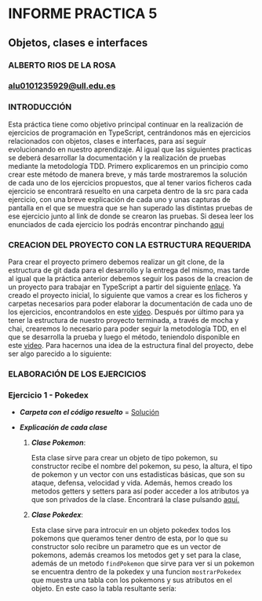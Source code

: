 # INFORME PRACTICA 5
## Objetos, clases e interfaces
### ALBERTO RIOS DE LA ROSA
### alu0101235929@ull.edu.es

### INTRODUCCIÓN

Esta práctica tiene como objetivo principal continuar en la realización de ejercicios de programación en TypeScript, centrándonos más en ejercicios relacionados con objetos, clases e interfaces, para así seguir evolucionando en nuestro aprendizaje. Al igual que las siguientes practicas se deberá desarrollar la documentación y la realización de pruebas mediante la metodología TDD. Primero explicaremos en un principio como crear este método de manera breve, y más tarde mostraremos la solución de cada uno de los ejercicios propuestos, que al tener varios ficheros cada ejercicio se encontrará resuelto en una carpeta dentro de la src para cada ejercicio, con una breve explicación de cada uno y unas capturas de pantalla en el que se muestra que se han superado las distintas pruebas de ese ejercicio junto al link de donde se crearon las pruebas. Si desea leer los enunciados de cada ejercicio los podrás encontrar pinchando [aqui](https://ull-esit-inf-dsi-2021.github.io/prct05-objects-classes-interfaces/)

### CREACION DEL PROYECTO CON LA ESTRUCTURA REQUERIDA

Para crear el proyecto primero debemos realizar un git clone, de la estructura de git dada para el desarrollo y la entrega del mismo, mas tarde al igual que la práctica anterior debemos seguir los pasos de la creacion de un proyecto para trabajar en TypeScript a partir del siguiente [enlace](https://ull-esit-inf-dsi-2021.github.io/typescript-theory/typescript-project-setup.html). Ya creado el proyecto inicial, lo siguiente que vamos a crear es los ficheros y carpetas necesarios para poder elaborar la documentación de cada uno de los ejercicios, encontrandolos en este [video](https://drive.google.com/file/d/19LLLCuWg7u0TjjKz9q8ZhOXgbrKtPUme/view). Después por último para ya tener la estructura de nuestro proyecto terminada, a través de mocha y chai, crearemos lo necesario para poder seguir la metodología TDD, en el que se desarrolla la prueba y luego el método, teniendolo disponible en este [video](https://drive.google.com/file/d/1-z1oNOZP70WBDyhaaUijjHvFtqd6eAmJ/view). Para hacernos una idea de la estructura final del proyecto, debe ser algo parecido a lo siguiente:



### ELABORACIÓN DE LOS EJERCICIOS

### Ejercicio 1 - Pokedex

 - ___Carpeta con el código resuelto___ = [Solución](https://github.com/ULL-ESIT-INF-DSI-2021/ull-esit-inf-dsi-20-21-prct05-objects-classes-interfaces-Espinette/tree/master/src/ejercicio-1)

 - ___Explicación de cada clase___

    1. ___Clase Pokemon___:
      
        Esta clase sirve para crear un objeto de tipo pokemon, su constructor recibe el nombre del pokemon, su peso, la altura, el tipo de pokemon y un vector con uns estadisticas básicas, que son su ataque, defensa, velocidad y vida. Además, hemos creado los metodos getters y setters para así poder acceder a los atributos ya que son privados de la clase. Encontrará la clase pulsando [aquí.](https://github.com/ULL-ESIT-INF-DSI-2021/ull-esit-inf-dsi-20-21-prct05-objects-classes-interfaces-Espinette/blob/master/src/ejercicio-1/pokemon.ts)
        
    2. ___Clase Pokedex___:

        Esta clase sirve para introcuir en un objeto pokedex todos los pokemons que queramos tener dentro de esta, por lo que su constructor solo recibre un parametro que es un vector de pokemons, además creamos los metodos get y set para la clase, además de un metodo `findPokemon` que sirve para ver si un pokemon se encuentra dentro de la pokedex y una funcion `mostrarPokedex` que muestra una tabla con los pokemons y sus atributos en el objeto. En este caso la tabla resultante sería:
        
        
